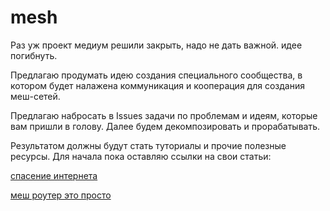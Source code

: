 # mesh

Раз уж проект медиум решили закрыть, надо не дать важной. идее погибнуть.

Предлагаю продумать идею создания специального сообщества, в котором будет налажена коммуникация и кооперация для создания меш-сетей.


Предлагаю набросать в Issues задачи по проблемам и идеям, которые вам пришли в голову. Далее будем декомпозировать и прорабатывать.

Результатом должны будут стать туториалы и прочие полезные ресурсы. Для начала пока оставляю ссылки на свои статьи:

[спасение интернета](https://habr.com/ru/post/277721/)

[меш роутер это просто](https://golos.id/p2p/@foxcool/spasenie-interneta)

